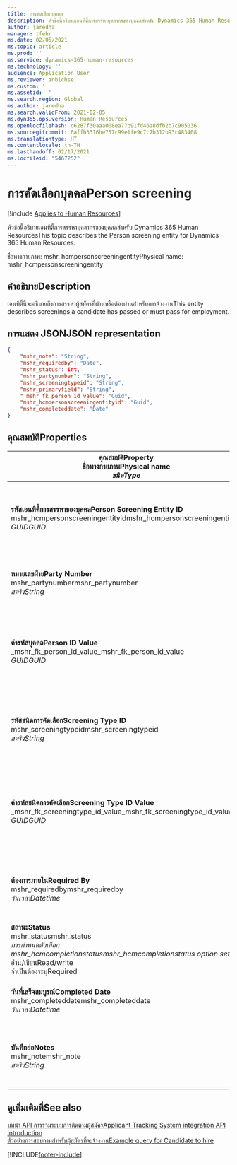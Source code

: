 ```yaml
---
title: การคัดเลือกบุคคล
description: หัวข้อนี้อธิบายเอนทิตี้การสรรหาบุคลากรของบุคคลสำหรับ Dynamics 365 Human Resources
author: jaredha
manager: tfehr
ms.date: 02/05/2021
ms.topic: article
ms.prod: ''
ms.service: dynamics-365-human-resources
ms.technology: ''
audience: Application User
ms.reviewer: anbichse
ms.custom: ''
ms.assetid: ''
ms.search.region: Global
ms.author: jaredha
ms.search.validFrom: 2021-02-05
ms.dyn365.ops.version: Human Resources
ms.openlocfilehash: c6287f30aaa008ea77b91fd46a8dfb2b7c905036
ms.sourcegitcommit: 6affb3316be757c99e1fe9c7c7b312b93c483408
ms.translationtype: HT
ms.contentlocale: th-TH
ms.lasthandoff: 02/17/2021
ms.locfileid: "5467252"
---
```

# <a name="person-screening"></a><span data-ttu-id="d7d20-103">การคัดเลือกบุคคล</span><span class="sxs-lookup"><span data-stu-id="d7d20-103">Person screening</span></span>

[!include [Applies to Human Resources](../includes/applies-to-hr.md)]

<span data-ttu-id="d7d20-104">หัวข้อนี้อธิบายเอนทิตี้การสรรหาบุคลากรของบุคคลสำหรับ Dynamics 365 Human Resources</span><span class="sxs-lookup"><span data-stu-id="d7d20-104">This topic describes the Person screening entity for Dynamics 365 Human Resources.</span></span>

<span data-ttu-id="d7d20-105">ชื่อทางกายภาพ: mshr_hcmpersonscreeningentity</span><span class="sxs-lookup"><span data-stu-id="d7d20-105">Physical name: mshr_hcmpersonscreeningentity</span></span>

## <a name="description"></a><span data-ttu-id="d7d20-106">คำอธิบาย</span><span class="sxs-lookup"><span data-stu-id="d7d20-106">Description</span></span>

<span data-ttu-id="d7d20-107">เอนทิตี้นี้จะอธิบายถึงการสรรหาผู้สมัครที่ผ่านหรือต้องผ่านสำหรับการจ้างงาน</span><span class="sxs-lookup"><span data-stu-id="d7d20-107">This entity describes screenings a candidate has passed or must pass for employment.</span></span>

## <a name="json-representation"></a><span data-ttu-id="d7d20-108">การแสดง JSON</span><span class="sxs-lookup"><span data-stu-id="d7d20-108">JSON representation</span></span>

```json
{
    "mshr_note": "String",
    "mshr_requiredby": "Date",
    "mshr_status": Int,
    "mshr_partynumber": "String",
    "mshr_screeningtypeid": "String",
    "mshr_primaryfield": "String",
    "_mshr_fk_person_id_value": "Guid",
    "mshr_hcmpersonscreeningentityid": "Guid",
    "mshr_completeddate": "Date"
}
```

## <a name="properties"></a><span data-ttu-id="d7d20-109">คุณสมบัติ</span><span class="sxs-lookup"><span data-stu-id="d7d20-109">Properties</span></span>

| <span data-ttu-id="d7d20-110">คุณสมบัติ</span><span class="sxs-lookup"><span data-stu-id="d7d20-110">Property</span></span><br><span data-ttu-id="d7d20-111">**ชื่อทางกายภาพ**</span><span class="sxs-lookup"><span data-stu-id="d7d20-111">**Physical name**</span></span><br><span data-ttu-id="d7d20-112">**_ชนิด_**</span><span class="sxs-lookup"><span data-stu-id="d7d20-112">**_Type_**</span></span> | <span data-ttu-id="d7d20-113">ใช้</span><span class="sxs-lookup"><span data-stu-id="d7d20-113">Use</span></span> | <span data-ttu-id="d7d20-114">คำอธิบาย</span><span class="sxs-lookup"><span data-stu-id="d7d20-114">Description</span></span> |
| --- | --- | --- |
| <span data-ttu-id="d7d20-115">**รหัสเอนทิตี้การสรรหาของบุคคล**</span><span class="sxs-lookup"><span data-stu-id="d7d20-115">**Person Screening Entity ID**</span></span><br><span data-ttu-id="d7d20-116">mshr_hcmpersonscreeningentityid</span><span class="sxs-lookup"><span data-stu-id="d7d20-116">mshr_hcmpersonscreeningentityid</span></span><br><span data-ttu-id="d7d20-117">*GUID*</span><span class="sxs-lookup"><span data-stu-id="d7d20-117">*GUID*</span></span> | <span data-ttu-id="d7d20-118">อ่านอย่างเดียว</span><span class="sxs-lookup"><span data-stu-id="d7d20-118">Read-only</span></span><br><span data-ttu-id="d7d20-119">จำเป็นต้องระบุ</span><span class="sxs-lookup"><span data-stu-id="d7d20-119">Required</span></span><br><span data-ttu-id="d7d20-120">ระบบถูกสร้างขึ้น</span><span class="sxs-lookup"><span data-stu-id="d7d20-120">System-generated</span></span> | <span data-ttu-id="d7d20-121">ตัวระบุหลักเฉพาะของเรกคอร์ดการสรรหาของบุคคล</span><span class="sxs-lookup"><span data-stu-id="d7d20-121">Unique primary identifier for the person screening record.</span></span> |
| <span data-ttu-id="d7d20-122">**หมายเลขฝ่าย**</span><span class="sxs-lookup"><span data-stu-id="d7d20-122">**Party Number**</span></span><br><span data-ttu-id="d7d20-123">mshr_partynumber</span><span class="sxs-lookup"><span data-stu-id="d7d20-123">mshr_partynumber</span></span><br><span data-ttu-id="d7d20-124">*สตริง*</span><span class="sxs-lookup"><span data-stu-id="d7d20-124">*String*</span></span> | <span data-ttu-id="d7d20-125">อ่าน/เขียน</span><span class="sxs-lookup"><span data-stu-id="d7d20-125">Read/write</span></span><br><span data-ttu-id="d7d20-126">จำเป็นต้องระบุ</span><span class="sxs-lookup"><span data-stu-id="d7d20-126">Required</span></span> | <span data-ttu-id="d7d20-127">หมายเลขฝ่าย (บุคคล) ที่เชื่อมโยงกับผู้สมัคร</span><span class="sxs-lookup"><span data-stu-id="d7d20-127">The party (person) number associated with the candidate.</span></span> |
| <span data-ttu-id="d7d20-128">**ค่ารหัสบุคคล**</span><span class="sxs-lookup"><span data-stu-id="d7d20-128">**Person ID Value**</span></span><br><span data-ttu-id="d7d20-129">_mshr_fk_person_id_value</span><span class="sxs-lookup"><span data-stu-id="d7d20-129">_mshr_fk_person_id_value</span></span><br><span data-ttu-id="d7d20-130">*GUID*</span><span class="sxs-lookup"><span data-stu-id="d7d20-130">*GUID*</span></span> | <span data-ttu-id="d7d20-131">อ่านอย่างเดียว</span><span class="sxs-lookup"><span data-stu-id="d7d20-131">Read-only</span></span><br><span data-ttu-id="d7d20-132">จำเป็นต้องระบุ</span><span class="sxs-lookup"><span data-stu-id="d7d20-132">Required</span></span><br><span data-ttu-id="d7d20-133">คีย์นอก: mshr_dirpersonentityid ของ mshr_dirpersonentity</span><span class="sxs-lookup"><span data-stu-id="d7d20-133">Foreign key: mshr_dirpersonentityid of mshr_dirpersonentity</span></span> | <span data-ttu-id="d7d20-134">ตัวระบุเฉพาะที่ระบบสร้างขึ้นของเรกคอร์ดเอนทิตี้ฝ่าย (บุคคล)</span><span class="sxs-lookup"><span data-stu-id="d7d20-134">The system-generated identifier of the party (person) entity record.</span></span> |
| <span data-ttu-id="d7d20-135">**รหัสชนิดการคัดเลือก**</span><span class="sxs-lookup"><span data-stu-id="d7d20-135">**Screening Type ID**</span></span><br><span data-ttu-id="d7d20-136">mshr_screeningtypeid</span><span class="sxs-lookup"><span data-stu-id="d7d20-136">mshr_screeningtypeid</span></span><br><span data-ttu-id="d7d20-137">*สตริง*</span><span class="sxs-lookup"><span data-stu-id="d7d20-137">*String*</span></span> | <span data-ttu-id="d7d20-138">อ่าน/เขียน</span><span class="sxs-lookup"><span data-stu-id="d7d20-138">Read/write</span></span><br><span data-ttu-id="d7d20-139">จำเป็นต้องระบุ</span><span class="sxs-lookup"><span data-stu-id="d7d20-139">Required</span></span><br><span data-ttu-id="d7d20-140">คีย์นอก: ScreeningType</span><span class="sxs-lookup"><span data-stu-id="d7d20-140">Foreign key: ScreeningType</span></span> | <span data-ttu-id="d7d20-141">ตัวระบุของชนิดการคัดเลือกที่กําหนดในทรัพยากรบุคคล</span><span class="sxs-lookup"><span data-stu-id="d7d20-141">The identifier of the screening type defined in Human Resources.</span></span> |
| <span data-ttu-id="d7d20-142">**ค่ารหัสชนิดการคัดเลือก**</span><span class="sxs-lookup"><span data-stu-id="d7d20-142">**Screening Type ID Value**</span></span><br><span data-ttu-id="d7d20-143">_mshr_fk_screeningtype_id_value</span><span class="sxs-lookup"><span data-stu-id="d7d20-143">_mshr_fk_screeningtype_id_value</span></span><br><span data-ttu-id="d7d20-144">*GUID*</span><span class="sxs-lookup"><span data-stu-id="d7d20-144">*GUID*</span></span> | <span data-ttu-id="d7d20-145">อ่านอย่างเดียว</span><span class="sxs-lookup"><span data-stu-id="d7d20-145">Read-only</span></span><br><span data-ttu-id="d7d20-146">จำเป็นต้องระบุ</span><span class="sxs-lookup"><span data-stu-id="d7d20-146">Required</span></span><br><span data-ttu-id="d7d20-147">คีย์นอก: mshr_hcmscreeningtypeentityid ของ mshr_hcmscreeningtypeentity</span><span class="sxs-lookup"><span data-stu-id="d7d20-147">Foreign key: mshr_hcmscreeningtypeentityid of mshr_hcmscreeningtypeentity</span></span> | <span data-ttu-id="d7d20-148">ตัวระบุเฉพาะที่ระบบสร้างขึ้นสำหรับชนิดการคัดเลือกในเอนทิตี้ที่เกี่ยวข้อง</span><span class="sxs-lookup"><span data-stu-id="d7d20-148">System-generated identifier for the screening type record in the associated entity.</span></span> |
| <span data-ttu-id="d7d20-149">**ต้องการภายใน**</span><span class="sxs-lookup"><span data-stu-id="d7d20-149">**Required By**</span></span><br><span data-ttu-id="d7d20-150">mshr_requiredby</span><span class="sxs-lookup"><span data-stu-id="d7d20-150">mshr_requiredby</span></span><br><span data-ttu-id="d7d20-151">*วันเวลา*</span><span class="sxs-lookup"><span data-stu-id="d7d20-151">*Datetime*</span></span> | <span data-ttu-id="d7d20-152">อ่าน/เขียน</span><span class="sxs-lookup"><span data-stu-id="d7d20-152">Read/write</span></span><br><span data-ttu-id="d7d20-153">ไม่จำเป็นต้องระบุ</span><span class="sxs-lookup"><span data-stu-id="d7d20-153">Optional</span></span> | <span data-ttu-id="d7d20-154">วันที่ที่การคัดเลือกจำเป็นที่จะทำให้เสร็จสิ้น</span><span class="sxs-lookup"><span data-stu-id="d7d20-154">The date by which the screening is required to be completed.</span></span> |
| <span data-ttu-id="d7d20-155">**สถานะ**</span><span class="sxs-lookup"><span data-stu-id="d7d20-155">**Status**</span></span><br><span data-ttu-id="d7d20-156">mshr_status</span><span class="sxs-lookup"><span data-stu-id="d7d20-156">mshr_status</span></span><br><span data-ttu-id="d7d20-157">*การกำหนดตัวเลือก mshr_hcmcompletionstatus*</span><span class="sxs-lookup"><span data-stu-id="d7d20-157">*mshr_hcmcompletionstatus option set*</span></span><br><span data-ttu-id="d7d20-158">อ่าน/เขียน</span><span class="sxs-lookup"><span data-stu-id="d7d20-158">Read/write</span></span><br><span data-ttu-id="d7d20-159">จำเป็นต้องระบุ</span><span class="sxs-lookup"><span data-stu-id="d7d20-159">Required</span></span> | <span data-ttu-id="d7d20-160">แสดงสถานะของผู้สมัครสำหรับการคัดเลือก</span><span class="sxs-lookup"><span data-stu-id="d7d20-160">Provides the candidate’s status for the screening.</span></span> |
| <span data-ttu-id="d7d20-161">**วันที่เสร็จสมบูรณ์**</span><span class="sxs-lookup"><span data-stu-id="d7d20-161">**Completed Date**</span></span><br><span data-ttu-id="d7d20-162">mshr_completeddate</span><span class="sxs-lookup"><span data-stu-id="d7d20-162">mshr_completeddate</span></span><br><span data-ttu-id="d7d20-163">*วันเวลา*</span><span class="sxs-lookup"><span data-stu-id="d7d20-163">*Datetime*</span></span> | <span data-ttu-id="d7d20-164">อ่าน/เขียน</span><span class="sxs-lookup"><span data-stu-id="d7d20-164">Read/write</span></span><br><span data-ttu-id="d7d20-165">ไม่จำเป็นต้องระบุ</span><span class="sxs-lookup"><span data-stu-id="d7d20-165">Optional</span></span> | <span data-ttu-id="d7d20-166">วันที่ที่การคัดเลือกเสร็จสมบูรณ์</span><span class="sxs-lookup"><span data-stu-id="d7d20-166">The date the screening was completed.</span></span> |
| <span data-ttu-id="d7d20-167">**บันทึกย่อ**</span><span class="sxs-lookup"><span data-stu-id="d7d20-167">**Notes**</span></span><br><span data-ttu-id="d7d20-168">mshr_note</span><span class="sxs-lookup"><span data-stu-id="d7d20-168">mshr_note</span></span><br><span data-ttu-id="d7d20-169">*สตริง*</span><span class="sxs-lookup"><span data-stu-id="d7d20-169">*String*</span></span> | <span data-ttu-id="d7d20-170">อ่าน/เขียน</span><span class="sxs-lookup"><span data-stu-id="d7d20-170">Read/write</span></span><br><span data-ttu-id="d7d20-171">ไม่จำเป็นต้องระบุ</span><span class="sxs-lookup"><span data-stu-id="d7d20-171">Optional</span></span> | <span data-ttu-id="d7d20-172">หมายเหตุที่ใช้โดยผู้จัดการการจ้างงานหรือผู้จัดหาบุคลากร</span><span class="sxs-lookup"><span data-stu-id="d7d20-172">Notes for use by hiring managers and recruiters.</span></span> |

## <a name="see-also"></a><span data-ttu-id="d7d20-173">ดูเพิ่มเติมที่</span><span class="sxs-lookup"><span data-stu-id="d7d20-173">See also</span></span>

[<span data-ttu-id="d7d20-174">บทนํา API การรวมระบบการติดตามผู้สมัคร</span><span class="sxs-lookup"><span data-stu-id="d7d20-174">Applicant Tracking System integration API introduction</span></span>](hr-admin-integration-ats-api-introduction.md)<br>
[<span data-ttu-id="d7d20-175">ตัวอย่างการสอบถามสำหรับผู้สมัครที่จะจ้างงาน</span><span class="sxs-lookup"><span data-stu-id="d7d20-175">Example query for Candidate to hire</span></span>](hr-admin-integration-ats-api-candidate-to-hire-example-query.md)



[!INCLUDE[footer-include](../includes/footer-banner.md)]